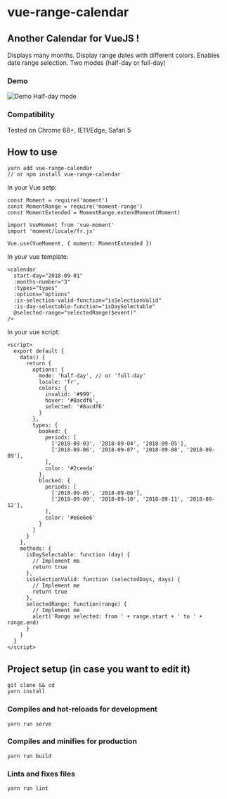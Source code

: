 # vue-range-calendar

## Another Calendar for VueJS !

Displays many months. Display range dates with different colors. Enables date range selection. Two modes (half-day or full-day)

### Demo

![Demo Half-day mode](https://raw.githubusercontent.com/LuckeyHomes/vue-range-calendar/master/docs/demo-calendar.png)

### Compatibility

Tested on Chrome 68+, IE11/Edge, Safari 5

## How to use
```
yarn add vue-range-calendar
// or npm install vue-range-calendar
```

In your Vue setp:
```
const Moment = require('moment')
const MomentRange = require('moment-range')
const MomentExtended = MomentRange.extendMoment(Moment)

import VueMoment from 'vue-moment'
import 'moment/locale/fr.js'

Vue.use(VueMoment, { moment: MomentExtended })
```

In your vue template:
```
<calendar
  start-day="2018-09-01"
  :months-number="3"
  :types="types"
  :options="options"
  :is-selection-valid-function="isSelectionValid"
  :is-day-selectable-function="isDaySelectable"
  @selected-range="selectedRange($event)"
/>
```

In your vue script:
```
<script>
  export default {
    data() {
      return {
        options: {
          mode: 'half-day', // or 'full-day'
          locale: 'fr',
          colors: {
            invalid: '#999',
            hover: '#8acdf6',
            selected: '#8acdf6'
          }
        },
        types: {
          booked: {
            periods: [
              ['2018-09-03', '2018-09-04', '2018-09-05'],
              ['2018-09-06', '2018-09-07', '2018-09-08', '2018-09-09'],
            ],
            color: '#2ceeda'
          },
          blocked: {
            periods: [
              ['2018-09-05', '2018-09-06'],
              ['2018-09-09', '2018-09-10', '2018-09-11', '2018-09-12'],
            ],
            color: '#e6e6e6'
          }
        }
      }
    },
    methods: {
      isDaySelectable: function (day) {
        // Implement me
        return true
      },
      isSelectionValid: function (selectedDays, days) {
        // Implement me
        return true
      },
      selectedRange: function(range) {
        // Implement me
        alert('Range selected: from ' + range.start + ' to ' + range.end)
      }
    }
  }
</script>
```

## Project setup (in case you want to edit it)
```
git clone && cd
yarn install
```

### Compiles and hot-reloads for development
```
yarn run serve
```

### Compiles and minifies for production
```
yarn run build
```

### Lints and fixes files
```
yarn run lint
```
